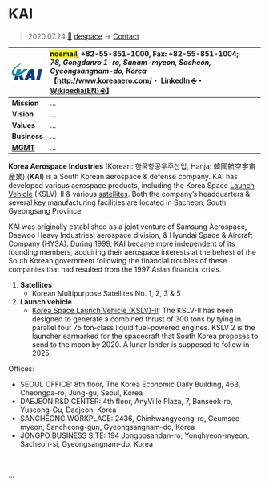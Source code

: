 # KAI
> 2020.07.24 [🚀](../../index/index.md) [despace](../index.md) → [Contact](../contact.md)

|[![](../f/contact/k/kai_logo1_thumb.png)](../f/contact/k/kai_logo1.png)|<mark>noemail</mark>, +82-55-851-1000, Fax: +82-55-851-1004;<br> *78, Gongdanro 1-ro, Sanam-myeon, Sacheon, Gyeongsangnam-do, Korea*<br> 【<http://www.koreaaero.com/>・ [LinkedIn ⎆](https://www.linkedin.com/company/korea-aerospace-industries/)・ [Wikipedia(EN) ⎆](https://en.wikipedia.org/wiki/Korea_Aerospace_Industries)】|
|:--|:--|
|**Mission**|…|
|**Vision**|…|
|**Values**|…|
|**Business**|…|
|**[MGMT](../mgmt.md)**|…|

**Korea Aerospace Industries** (Korean: 한국항공우주산업, Hanja: 韓國航空宇宙産業) (**KAI**) is a South Korean aerospace & defense company. KAI has developed various aerospace products, including the Korea Space [Launch Vehicle](../lv.md) (KSLV)-II & various [satellites](../sc.md). Both the company’s headquarters & several key manufacturing facilities are located in Sacheon, South Gyeongsang Province.

KAI was originally established as a joint venture of Samsung Aerospace, Daewoo Heavy Industries’ aerospace division, & Hyundai Space & Aircraft Company (HYSA). During 1999, KAI became more independent of its founding members, acquiring their aerospace interests at the behest of the South Korean government following the financial troubles of these companies that had resulted from the 1997 Asian financial crisis.

   1. **Satellites**
      - Korean Multipurpose Satellites No. 1, 2, 3 & 5
   1. **Launch vehicle**
      - [Korea Space Launch Vehicle (KSLV)-II](../kslv.md): The KSLV-II has been designed to generate a combined thrust of 300 tons by tying in parallel four 75 ton‑class liquid fuel‑powered engines. KSLV 2 is the launcher earmarked for the spacecraft that South Korea proposes to send to the moon by 2020. A lunar lander is supposed to follow in 2025.

Offices:

   - SEOUL OFFICE: 8th floor, The Korea Economic Daily Building, 463, Cheongpa-ro, Jung-gu, Seoul, Korea
   - DAEJEON R&D CENTER: 4th floor, AnyVille Plaza, 7, Banseok-ro, Yuseong-Gu, Daejeon, Korea
   - SANCHEONG WORKPLACE: 2436, Chinhwangyeong-ro, Geumseo-myeon, Sancheong-gun, Gyeongsangnam-do, Korea
   - JONGPO BUSINESS SITE: 194 Jongposandan-ro, Yonghyeon-myeon, Sacheon-si, Gyeongsangnam-do, Korea

<p style="page-break-after:always"> </p>

…
